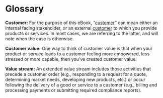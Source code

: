 # Glossary

**Customer:** For the purpose of this eBook, “[customer](https://docs.google.com/document/d/1Bd9xRQQZfc-b9eTFUaAZQ7_KB7fiwk4MjWd5cErio_U/edit#)” can mean either an internal facing stakeholder, or an external [customer](https://docs.google.com/document/d/1Bd9xRQQZfc-b9eTFUaAZQ7_KB7fiwk4MjWd5cErio_U/edit#) to which you provide products or services. In most cases, we are referring to the latter, and will note when the case is otherwise.

**Customer value:** One way to think of customer value is that when your product or service leads to a customer feeling more empowered, less stressed or more capable, then you’ve created customer value.

**Value stream:** An extended value stream includes those activities that precede a customer order \(e.g., responding to a request for a quote, determining market needs, developing new products, etc.\) or occur following the delivery of a good or service to a customer \(e.g., billing and processing payments or submitting required compliance reports\).

